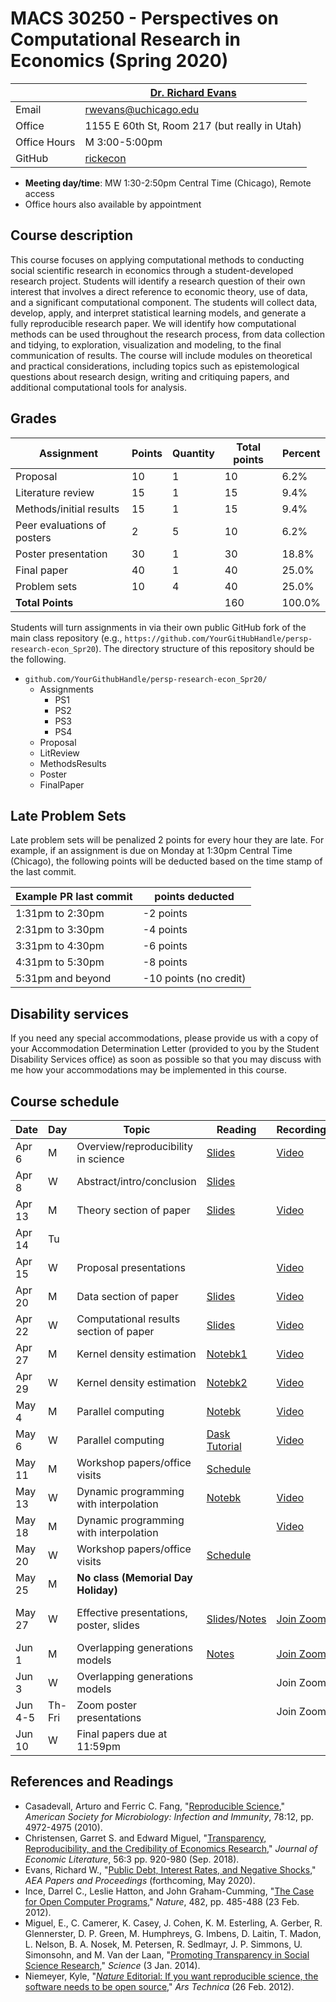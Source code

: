 # MACS 30250 - Perspectives on Computational Research in Economics (Spring 2020)

|  | [Dr. Richard Evans](https://sites.google.com/site/rickecon/) |
|--------------|--------------------------------------------------|
| Email | rwevans@uchicago.edu |
| Office | 1155 E 60th St, Room 217 (but really in Utah) |
| Office Hours | M 3:00-5:00pm |
| GitHub | [rickecon](https://github.com/rickecon) |

* **Meeting day/time**: MW 1:30-2:50pm Central Time (Chicago), Remote access
* Office hours also available by appointment

## Course description

This course focuses on applying computational methods to conducting social scientific research in economics through a student-developed research project. Students will identify a research question of their own interest that involves a direct reference to economic theory, use of data, and a significant computational component. The students will collect data, develop, apply, and interpret statistical learning models, and generate a fully reproducible research paper. We will identify how computational methods can be used throughout the research process, from data collection and tidying, to exploration, visualization and modeling, to the final communication of results. The course will include modules on theoretical and practical considerations, including topics such as epistemological questions about research design, writing and critiquing papers, and additional computational tools for analysis.

## Grades

|     Assignment              | Points | Quantity | Total points | Percent |
|-----------------------------|--------|----------|--------------|---------|
| Proposal                    |    10  |      1   |        10    |   6.2%  |
| Literature review           |    15  |      1   |        15    |   9.4%  |
| Methods/initial results     |    15  |      1   |        15    |   9.4%  |
| Peer evaluations of posters |     2  |      5   |        10    |   6.2%  |
| Poster presentation         |    30  |      1   |        30    |  18.8%  |
| Final paper                 |    40  |      1   |        40    |  25.0%  |
| Problem sets                |    10  |      4   |        40    |  25.0%  |
| **Total Points**            |        |          |       160    | 100.0%  |

Students will turn assignments in via their own public GitHub fork of the main class repository (e.g., `https://github.com/YourGitHubHandle/persp-research-econ_Spr20`). The directory structure of this repository should be the following.

* `github.com/YourGithubHandle/persp-research-econ_Spr20/`
  * Assignments
    * PS1
    * PS2
    * PS3
    * PS4
  * Proposal
  * LitReview
  * MethodsResults
  * Poster
  * FinalPaper


## Late Problem Sets

Late problem sets will be penalized 2 points for every hour they are late. For example, if an assignment is due on Monday at 1:30pm Central Time (Chicago), the following points will be deducted based on the time stamp of the last commit.

| Example PR last commit | points deducted |
| ---------------------- | --------------- |
| 1:31pm to 2:30pm       | -2 points       |
| 2:31pm to 3:30pm       | -4 points       |
| 3:31pm to 4:30pm       | -6 points       |
| 4:31pm to 5:30pm       | -8 points       |
| 5:31pm and beyond      | -10 points (no credit) |


## Disability services

If you need any special accommodations, please provide us with a copy of your Accommodation Determination Letter (provided to you by the Student Disability Services office) as soon as possible so that you may discuss with me how your accommodations may be implemented in this course.


## Course schedule

| Date | Day | Topic | Reading | Recording | Assignment |
|------|-----|-------|---------|-----------|------------|
| Apr  6 | M | Overview/reproducibility in science | [Slides](Slides/Reprod_slides.pdf) | [Video](https://uchicago.zoom.us/rec/play/upUudeuhqDo3S4DHtwSDBfR-W43pLais2yAa_vIEyBnjAndWOgb0NbJDMOFDTfeWkWx0qMBVcgqHTPt0) |  |
| Apr  8 | W | Abstract/intro/conclusion | [Slides](Slides/IntroAbsConcl_slides.pdf) |  |  |
| Apr 13 | M | Theory section of paper | [Slides](Slides/TheorySection_slides.pdf) | [Video](https://uchicago.zoom.us/rec/play/7J0rduD7-G43HYWd5ASDUaAoW9W_Laus0nAb-fUExUvnACMKMwGvN-MRZbeC65lh9TikRbqpQgtbBP9r) |  |
| Apr 14 | Tu |  |  |  | [Proposal slides due](Assignments/project-proposal.md) |
| Apr 15 | W | Proposal presentations |  | [Video](https://uchicago.zoom.us/rec/play/6JIsf7v6r2o3SdfE5ASDAfZ_W9W6Lqis0nUb-aUMzB7hU3gEZgekNbcRYLc5y8PA3qK4879I40KTfZ5J) | [Proposal presentations](Proposal/README.md) |
| Apr 20 | M | Data section of paper | [Slides](Slides/DataSection_slides.pdf) | [Video](https://uchicago.zoom.us/rec/play/vZUvd-D7_G83TtzHtgSDV6B5W9W9faqs0ncc-vsKxBzmViMDN1unZrJHY-JnJyFfRYSO-LecQicjEZ1d) |  |
| Apr 22 | W | Computational results section of paper | [Slides](Slides/ResultsSection_slides.pdf) | [Video](https://uchicago.zoom.us/rec/play/u5Qkdrv9rG03H4WQtgSDC_J6W464Kqys2ycY-qEFxB2xUXgHZ1KkZOMTYLGQjtfXWlmb-_Gd7nJf9Dtw) |  |
| Apr 27 | M | Kernel density estimation | [Notebk1](https://github.com/UC-MACSS/persp-research-econ_Spr20/blob/master/Notebooks/KDE/05.13-Kernel-Density-Estimation.ipynb) | [Video](https://uchicago.zoom.us/rec/play/vMJ5dur5pjw3TtaXsgSDBv8rW46-eqmshncWr_dYmU-0UnJSMQfybrdEZLEqA35UzvXawvFOC0Gp6hus) | [PS1](ProblemSets/PS1/PS1.pdf) |
| Apr 29 | W | Kernel density estimation | [Notebk2](https://github.com/UC-MACSS/persp-research-econ_Spr20/blob/master/Notebooks/KDE/KDE.ipynb) | [Video](https://uchicago.zoom.us/rec/play/uJF-d7irqjs3SIbG4QSDAfRwW47rLKysgSNIrvEInh62AXBSZgDwYOQaNuW0QRndAxFybEP5-xGLuRAB) | [Lit review section due](Assignments/lit-review.md) |
| May  4 | M | Parallel computing | [Notebk](Notebooks/Parallel/parallel.ipynb) | [Video](https://uchicago.zoom.us/rec/play/7pYpdeqr-mk3GNfBtASDAqN9W9Treq6s0iUZ_PsMzRnmB3RWZFevYLAXZrR6ESf27shDOt2sgDgv79os) | [PS2](ProblemSets/PS2/PS2.pdf) |
| May  6 | W | Parallel computing | [Dask Tutorial](https://github.com/dask/dask-tutorial) | [Video](https://uchicago.zoom.us/rec/play/uMV5Iemvqj43TN2csgSDB6UvW9TpfKus1XMf86UNnUm0UHQEY1OhN-cRM7GyoJX_g3ZOU81q3qB8X6EI) |  |
| May 11 | M | Workshop papers/office visits | [Schedule](OfficeVisits/README.md#monday-may-11-project-consultation-sign-up) |  |  |
| May 13 | W | Dynamic programming with interpolation | [Notebk](Notebooks/DynProgIntpl/DynProgIntpl.ipynb) | [Video](https://uchicago.zoom.us/rec/play/7J0sdrurrDg3T4aStQSDUf56W9TuKa-s1SkYqPUJxRy8UCNXYFakYeFGYeCO-S46k9v529HgDb-Ud63K) | [PS3](ProblemSets/PS3/PS3.pdf) |
| May 18 | M | Dynamic programming with interpolation |  | [Video](https://uchicago.zoom.us/rec/play/ucF5JOqpqm83S9TB5QSDU_F6W469Lqys2yFK_fMNxU3nBiZQNlr0YrFAauHpCL2Gr_SZjX9GYJ0DQWD1) |  |
| May 20 | W | Workshop papers/office visits | [Schedule](OfficeVisits/README.md#wednesday-may-20-project-consultation-sign-up) |  |
| May 25 | M | **No class (Memorial Day Holiday)** |  |  |
| May 27 | W | Effective presentations, poster, slides | [Slides](Slides/persp_presenting_research_slides.html)/[Notes](Assignments/poster.md) | [Join Zoom](https://uchicago.zoom.us/j/92545934316) | [Methods/initial results section due](Assignments/methods-results.md) |
| Jun  1 | M | Overlapping generations models |[Notes](Notes/OGtext_ch02.pdf) | [Join Zoom](https://uchicago.zoom.us/j/96197481632) | PS4 |
| Jun  3 | W | Overlapping generations models |       | Join Zoom | [Poster due](Assignments/poster.md) |
| Jun 4-5 | Th-Fri | Zoom poster presentations |  | Join Zoom |  |
| Jun  10 | W | Final papers due at 11:59pm |  |  | [Papers due](Assignments/final-paper.md) |


## References and Readings

* Casadevall, Arturo and Ferric C. Fang, "[Reproducible Science](https://iai.asm.org/content/78/12/4972)," *American Society for Microbiology: Infection and Immunity*, 78:12, pp. 4972-4975 (2010).
* Christensen, Garret S. and Edward Miguel, "[Transparency, Reproducibility, and the Credibility of Economics Research](https://www.aeaweb.org/articles?id=10.1257/jel.20171350)," *Journal of Economic Literature*, 56:3 pp. 920-980 (Sep. 2018).
* Evans, Richard W., "[Public Debt, Interest Rates, and Negative Shocks](https://sites.google.com/site/rickecon/Evans2020.pdf?attredirects=0)," *AEA Papers and Proceedings* (forthcoming, May 2020).
* Ince, Darrel C., Leslie Hatton, and John Graham-Cumming, "[The Case for Open Computer Programs](https://www.nature.com/articles/nature10836)," *Nature*, 482, pp. 485-488 (23 Feb. 2012).
* Miguel, E., C. Camerer, K. Casey, J. Cohen, K. M. Esterling, A. Gerber, R. Glennerster, D. P. Green, M. Humphreys, G. Imbens, D. Laitin, T. Madon, L. Nelson, B. A. Nosek, M. Petersen, R. Sedlmayr, J. P. Simmons, U. Simonsohn, and M. Van der Laan, "[Promoting Transparency in Social Science Research](http://science.sciencemag.org/content/343/6166/30)," *Science* (3 Jan. 2014).
* Niemeyer, Kyle, "[*Nature* Editorial: If you want reproducible science, the software needs to be open source](https://arstechnica.com/science/2012/02/science-code-should-be-open-source-according-to-editorial/)," *Ars Technica* (26 Feb. 2012).
